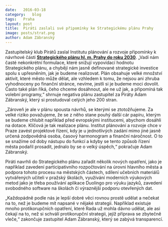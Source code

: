 ```yaml
---
date:	2016-03-18
category:	blog
tags:	Praha
layout:	post
title:	Piráti zaslali své připomínky ke Strategickému plánu Prahy
image: posts/strat.png
author:	Adam Zábranský
---
```


Zastupitelský klub Pirátů zaslal Institutu plánování a rozvoje připomínky k návrhové části **[Strategického plánu hl. m. Prahy do roku 2030](http://www.iprpraha.cz/uploads/assets/strategicky_plan_navrh_02_2016_digitalni.pdf)**. „Vadí nám časté nekonkrétní formulace, které snižují vypovídací hodnotu Strategického plánu, a chybějí nám jasně definované strategické investice spolu s upřesněním, jak je budeme realizovat. Plán obsahuje velké množství aktivit, které město může dělat, ale vzhledem k tomu, že nejsou ani zhruba vyhodnoceny po finanční stránce, nevíme, jestli si je budeme moci dovolit. Často také plán říká, čeho chceme dosáhnout, ale ne už jak, a připomíná tak volební programy,“ shrnuje negativa plánu zastupitel za Piráty Adam Zábranský, který si prostudoval celých jeho 200 stran.

„Zároveň je ale v plánu spousta návrhů, se kterými se ztotožňujeme. Za velké riziko považujeme, že se z něho stane pouhý další cár papíru, kterým se budeme chlubit například před evropskými institucemi, abychom dosáhli na dotace. Klíčová je tak realizace plánu. Institut plánování a rozvoje chce v Praze zavést projektové řízení, kdy je u jednotlivých zadání mimo jiné jasně určená zodpovědná osoba, časový harmonogram a finanční náročnost. O to se snažíme od doby nástupu do funkcí a kdyby se tento způsob řízení města podařil prosadit, jednalo by se o velký úspěch,“ pokračuje Adam Zábranský.

Piráti navrhli do Strategického plánu zařadit několik nových opatření, jako je například zavedení participativního rozpočtování na úrovni hlavního města a podpora tohoto procesu na městských částech, sdílení učebních materiálů vytvářených učiteli v pražský školách, využívání moderních výukových metod jako je třeba používání aplikace Duolingo pro výuku jazyků, zavedení svobodného software na školách či výraznější podporu otevřených dat.

„Každopádně podle nás je lepší dobré věci rovnou prostě udělat a nečekat na to, než je budeme mít napsané v nějaké strategii. Například existuje mnoho protikorupčních opatření, které Rada už mohla dávno udělat, ale asi čekají na to, než si schválí protikorupční strategii, jejíž příprava se zbytečně vleče,“ zakončuje zastupitel Adam Zábranský, který se zabývá transparencí.



